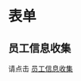 # 表单

## 员工信息收集

 请点击 [员工信息收集](https://www.yuque.com/docs/share/9c0b7dc9-0409-4b52-a275-abe89016759c?# )